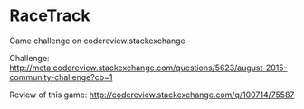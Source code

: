 # RaceTrack
Game challenge on codereview.stackexchange

Challenge:
http://meta.codereview.stackexchange.com/questions/5623/august-2015-community-challenge?cb=1 

Review of this game:
http://codereview.stackexchange.com/q/100714/75587
